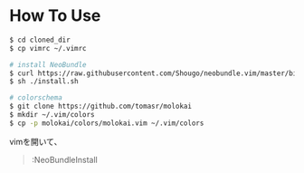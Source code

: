 # How To Use

```bash
$ cd cloned_dir
$ cp vimrc ~/.vimrc

# install NeoBundle
$ curl https://raw.githubusercontent.com/Shougo/neobundle.vim/master/bin/install.sh > install.sh
$ sh ./install.sh

# colorschema
$ git clone https://github.com/tomasr/molokai
$ mkdir ~/.vim/colors
$ cp -p molokai/colors/molokai.vim ~/.vim/colors
```

vimを開いて、
> :NeoBundleInstall
